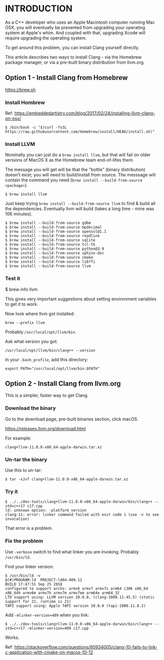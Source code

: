 # INTRODUCTION

As a C++ developer who uses an Apple Macintosh computer running Mac OSX,
you will eventually be prevented from upgrading your operating system
at Apple's whim.  And coupled with that, upgrading Xcode will require
upgrading the operating system.

To get around this problem, you can install Clang yourself directly.

This article describes two ways to install Clang - via the Homebrew package manager, or via a pre-built binary distribution from llvm.org.

## Option 1 - Install Clang from Homebrew

https://brew.sh

### Install Hombrew

Ref: https://embeddedartistry.com/blog/2017/02/24/installing-llvm-clang-on-osx/

```
$ /bin/bash -c "$(curl -fsSL https://raw.githubusercontent.com/Homebrew/install/HEAD/install.sh)"
```

### Install LLVM

Nominally you can just do a `brew install llvm`, but that will fail on older
versions of MacOS X as the Homebrew team end-of-lifes them.

The message you will get will be that the "bottle" (binary distribution)
doesn't exist; you will need to build/install from source.  The messsage
will contain the command you need (`brew install --build-from-source <package>`).

```
$ brew install llvm
```

Just keep trying `brew install --build-from-source llvm` to find & build all
the dependencies.  Eventually llvm will build (takes a long time - mine was 106
minutes).

```
$ brew install --build-from-source gdbm
$ brew install --build-from-source mpdecimal
$ brew install --build-from-source openssl@1.1
$ brew install --build-from-source readline
$ brew install --build-from-source sqlite
$ brew install --build-from-source tcl-tk
$ brew install --build-from-source python@3.9
$ brew install --build-from-source sphinx-doc
$ brew install --build-from-source cmake
$ brew install --build-from-source libffi
$ brew install --build-from-source llvm
```

### Test it

$ brew info llvm

This gives very important suggestions about setting environment variables
to get it to work.

Now look where llvm got installed:

```
brew --prefix llvm
```

Probably `/usr/local/opt/llvm/bin`.  

Ask what version you got:

```
/usr/local/opt/llvm/bin/clang++ --version
```

In your `.bash_profile`, add this directory:
```
export PATH="/usr/local/opt/llvm/bin:$PATH"
```


## Option 2 - Install Clang from llvm.org

This is a simpler, faster way to get Clang.

### Download the binary

Go to the download page, pre-built binaries section, click macOS.

https://releases.llvm.org/download.html

For example:
```
clang+llvm-11.0.0-x86_64-apple-darwin.tar.xz
```

### Un-tar the binary

Use this to un-tar:

```
$ tar -xJvf clang+llvm-11.0.0-x86_64-apple-darwin.tar.xz
```

### Try it

```
$ ../../dev-tools/clang+llvm-11.0.0-x86_64-apple-darwin/bin/clang++ --std=c++17 c17.cpp 
ld: unknown option: -platform_version
clang-11: error: linker command failed with exit code 1 (use -v to see invocation)
```

That error is a problem.

### Fix the problem

Use `-verbose` switch to find what linker you are invoking.  Probably `/usr/bin/ld`.

Find your linker version:

```
$ /usr/bin/ld -v
@(#)PROGRAM:ld  PROJECT:ld64-409.12
BUILD 17:47:51 Sep 25 2018
configured to support archs: armv6 armv7 armv7s arm64 i386 x86_64 x86_64h armv6m armv7k armv7m armv7em arm64e arm64_32
LTO support using: LLVM version 10.0.0, (clang-1000.11.45.5) (static support for 21, runtime is 21)
TAPI support using: Apple TAPI version 10.0.0 (tapi-1000.11.8.2)
```

Add `-mlinker-version=409` when you link:

```
$ ../../dev-tools/clang+llvm-11.0.0-x86_64-apple-darwin/bin/clang++ --std=c++17 -mlinker-version=409 c17.cpp
```

Works.

Ref: https://stackoverflow.com/questions/60934005/clang-10-fails-to-link-c-application-with-cmake-on-macos-10-12
